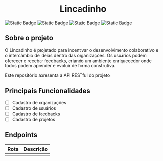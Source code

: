 <h1 align="center" style="font-weight: bold;">Lincadinho</h1>


![Static Badge](https://img.shields.io/badge/Java-orange?style=for-the-badge)
![Static Badge](https://img.shields.io/badge/Spring-green?style=for-the-badge)
![Static Badge](https://img.shields.io/badge/MySQL-blue?style=for-the-badge)
![Static Badge](https://img.shields.io/badge/AWS-16537e?style=for-the-badge)



## Sobre o projeto

O Lincadinho é projetado para incentivar o desenvolvimento colaborativo e o intercâmbio de ideias dentro das organizações. Os usuários podem oferecer e receber feedbacks, criando um ambiente enriquecedor onde todos podem aprender e evoluir de forma construtiva.

Este repositório apresenta a API RESTful do projeto

## Principais Funcionalidades
-[ ] Cadastro de organizações 
-[ ] Cadastro de usuários
-[ ] Cadastro de feedbacks
-[ ] Cadastro de projetos 

## Endpoints

| Rota        | Descrição |
|-------------|-----------|
| <kbd></kbd> | 